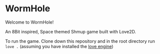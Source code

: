 # WormHole

Welcome to WormHole!

An 8Bit inspired, Space themed Shmup game built with Love2D.

To run the game. Clone down this repository and in the root directory run `love .` (assuming you have installed the [love engine](https://love2d.org/))